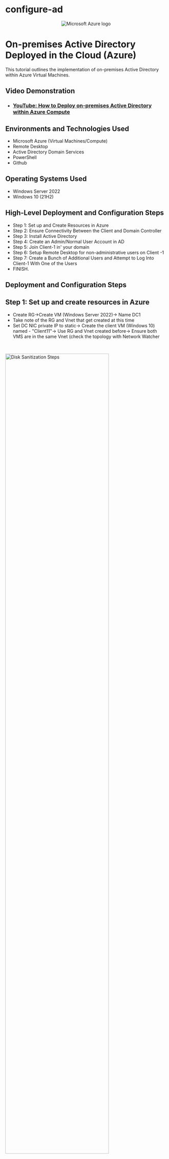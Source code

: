 # configure-ad
<p align="center">
<img src=https://imgur.com/JrJB2Yc.png" alt="Microsoft Azure logo"/>
</p>

<h1>On-premises Active Directory Deployed in the Cloud (Azure)</h1>
This tutorial outlines the implementation of on-premises Active Directory within Azure Virtual Machines.<br />


<h2>Video Demonstration</h2>

- ### [YouTube: How to Deploy on-premises Active Directory within Azure Compute](https://www.youtube.com)

<h2>Environments and Technologies Used</h2>

- Microsoft Azure (Virtual Machines/Compute)
- Remote Desktop
- Active Directory Domain Services
- PowerShell
- Github

<h2>Operating Systems Used </h2>

- Windows Server 2022
- Windows 10 (21H2)

<h2>High-Level Deployment and Configuration Steps</h2>

- Step 1: Set up and Create Resources in Azure
- Step 2: Ensure Connectivity Between the Client and Domain Controller 
- Step 3: Install Active Directory 
- Step 4: Create an Admin/Normal User Account in AD
- Step 5: Join Client-1 in' your domain
- Step 6: Setup Remote Desktop for non-administrative users on Client -1
- Step 7: Create a Bunch of Additional Users and Attempt to Log Into Client-1 With One of the Users
- FINISH.

<h2>Deployment and Configuration Steps</h2>


<h2>Step 1: Set up and create resources in Azure </h2>

  - Create RG->Create VM (Windows Server 2022)-> Name DC1 
- Take note of the RG and Vnet that get created at this time
- Set DC NIC private IP to static-> Create the client VM (Windows 10) named - "Client11"-> Use RG and Vnet created before-> Ensure both VMS are in the same Vnet (check the topology with Network Watcher
</p>
<br />

<p>
<img src="https://imgur.com/ydcx5Lc.png" height="80%" width="80%" alt="Disk Sanitization Steps"/>
</p>
<p>


<p>
<h2>Step 2: Ensure Connectivity between the client and Domain Controller </h2>

  - Login to Client-1 with Remote Desktop and ping DC1 private IP address with ping-t <ip address>(perpetual ping)

- Login to the Domain Controller and enable ICMPv4 on the local windows Firewall

- Check back at Client-1 to see the ping succeed 


</p>
<br />
<p>
<img src="https://imgur.com/23t419z.png" height="80%" width="80%" alt="Disk Sanitization Steps"/>
  
</p>

<p>
<h2>Step 3: Install Active Directory Domain Services </h2>

  - Login to DC-1 and install Active Directory Domain Services

  - Promote as a DC: Setup a new forest as mydomain.com(remember)

  - Restart -> Log back into DC-1 as user


</p>
<br />

<p>
<img src="https://imgur.com/vcb6E8D.png" height="80%" width="80%" alt="Disk Sanitization Steps"/>
</p>


<p>
<h2>Step 4: Create an Admin and Normal User Account in AD </h2>

  - In Active Directory Users and Computers (ADUC), create an Organizational United (Ou) called "_EMPLOYEES"
  - Create a new OU named "_ADMINS"
  - Create a new employee named “Jane Doe” (same password) with the username of “jane_admin”
  - Add jane_admin to the “Domain Admins” Security Group
  - Log out/close the Remote Desktop connection to DC-1 and log back in as “mydomain.com\jane_admin”
  - User jane_admin as your admin account from now on



</p>
<br />
<p>
<img src="https://imgur.com/jyhzPm2.png" height="80%" width="80%" alt="Disk Sanitization Steps"/>
</p>

<p>
<h2>Step 5: Join Client1 to Your Domain(mydomian.com) </h2>

  - From the Azure Portal, set Client-1’s DNS settings to the DC’s Private IP address
  - From the Azure Portal, restart Client-1
  - Login to Client-1 (Remote Desktop) as the original local admin (labuser) and join it to the domain (computer will restart)
  - Login to the Domain Controller (Remote Desktop) and verify Client-1 shows up in Active Directory Users and Computers (ADUC) inside the “Computers” container on the root of the domain
  - Create a new OU named “_CLIENTS” and drag Client-1 into there




</p>
<br />
<p>
<img src="https://i.imgur.com/npskx5n.png" height="80%" width="80%" alt="Disk Sanitization Steps"/>
</p>


<h2>Step 6: Setup Remote Desktop for non-administrative users on Client-1 </h2>

  - Log into Client-1 as mydomain.com\jane_admin and open system properties
  - Click “Remote Desktop”
  - Allow “domain users” access to remote desktop
  - You can now log into Client-1 as a normal, non-administrative user now
  - Normally you’d want to do this with Group Policy that allows you to change MANY systems at once (maybe a future lab)




</p>
<br />
<p>
<img src="https://imgur.com/750yoIv.png" height="80%" width="80%" alt="Disk Sanitization Steps"/>
</p>


<h2>Step 7: Create a bunch of additional users and attempt to log into client-1 with one of the users
 </h2>

  - Login to DC-1 as jane_admin
  - Open PowerShell_ise as an administrator
  - Create a new File and paste the contents of the script into it (https://github.com/joshmadakor1/AD_PS/blob/master/Generate-Names-Create-Users.ps1)
  - Run the script and observe the accounts being created
  - When finished, open ADUC and observe the accounts in the appropriate OU
  - attempt to log into Client-1 with one of the accounts (take note of the password in the script)





</p>
<br />
<p>
<img src="https://imgur.com/IJBufgb.png" height="80%" width="80%" alt="Disk Sanitization Steps"/>
</p>

FINISHED

